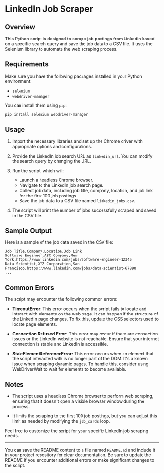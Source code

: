 # LinkedIn Job Scraper

## Overview

This Python script is designed to scrape job postings from LinkedIn based on a specific search query and save the job data to a CSV file. It uses the Selenium library to automate the web scraping process.

## Requirements

Make sure you have the following packages installed in your Python environment:

- `selenium`
- `webdriver-manager`

You can install them using `pip`:

```bash
pip install selenium webdriver-manager
```

## Usage

1. Import the necessary libraries and set up the Chrome driver with appropriate options and configurations.

2. Provide the LinkedIn job search URL as `linkedin_url`. You can modify the search query by changing the URL.

3. Run the script, which will:

   - Launch a headless Chrome browser.
   - Navigate to the LinkedIn job search page.
   - Collect job data, including job title, company, location, and job link for the first 100 job postings.
   - Save the job data to a CSV file named `linkedin_jobs.csv`.

4. The script will print the number of jobs successfully scraped and saved in the CSV file.

## Sample Output

Here is a sample of the job data saved in the CSV file:

```csv
Job Title,Company,Location,Job Link
Software Engineer,ABC Company,New York,https://www.linkedin.com/jobs/software-engineer-12345
Data Scientist,XYZ Corporation,San Francisco,https://www.linkedin.com/jobs/data-scientist-67890
...
```

## Common Errors

The script may encounter the following common errors:

- **TimeoutError:** This error occurs when the script fails to locate and interact with elements on the web page. It can happen if the structure of the LinkedIn page changes. To fix this, update the CSS selectors used to locate page elements.

- **Connection Refused Error:** This error may occur if there are connection issues or the LinkedIn website is not reachable. Ensure that your internet connection is stable and LinkedIn is accessible.

- **StaleElementReferenceError:** This error occurs when an element that the script interacted with is no longer part of the DOM. It's a known issue when scraping dynamic pages. To handle this, consider using WebDriverWait to wait for elements to become available.

## Notes

- The script uses a headless Chrome browser to perform web scraping, ensuring that it doesn't open a visible browser window during the process.

- It limits the scraping to the first 100 job postings, but you can adjust this limit as needed by modifying the `job_cards` loop.

Feel free to customize the script for your specific LinkedIn job scraping needs.

---

You can save the README content to a file named `README.md` and include it in your project repository for clear documentation. Be sure to update the README if you encounter additional errors or make significant changes to the script.
